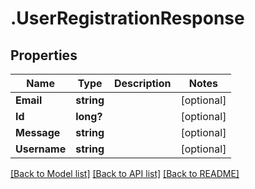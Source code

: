 # .UserRegistrationResponse
## Properties

Name | Type | Description | Notes
------------ | ------------- | ------------- | -------------
**Email** | **string** |  | [optional] 
**Id** | **long?** |  | [optional] 
**Message** | **string** |  | [optional] 
**Username** | **string** |  | [optional] 

[[Back to Model list]](../README.md#documentation-for-models) [[Back to API list]](../README.md#documentation-for-api-endpoints) [[Back to README]](../README.md)

